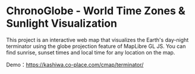 # ChronoGlobe - World Time Zones & Sunlight Visualization

This project is an interactive web map that visualizes the Earth's day-night terminator using the globe projection feature of MapLibre GL JS.
You can find sunrise, sunset times and local time for any location on the map.

Demo：https://kashiwa.co-place.com/cmap/terminator/
